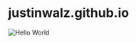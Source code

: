 justinwalz.github.io
====================

![Hello World](http://blog.caplin.com/wp-content/uploads/HelloWorld.jpg)
